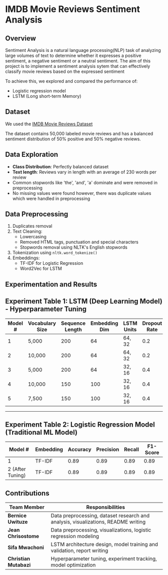 # IMDB Movie Reviews Sentiment Analysis

## Overview

Sentiment Analysis is a natural language processing(NLP) task of analyzing large volumes of text to determine whether it expresses a positive sentiment, a negative sentiment or a neutral sentiment. The aim of this project is to implement a sentiment analysis sytem that can effectively classify movie reviews based on the expressed sentiment

To achieve this, we explored and compared the performance of:

- Logistic regression model
- LSTM (Long short-term Memory)

## Dataset

We used the [IMDB Movie Reviews Dataset](https://www.kaggle.com/datasets/lakshmi25npathi/imdb-dataset-of-50k-movie-reviews)

The dataset contains 50,000 labeled movie reviews and has a balanced sentiment distribution of 50% positive and 50% negative reviews.

## Data Exploration

- **Class Distribution**: Perfectly balanced dataset
- **Text length**: Reviews vary in length with an average of 230 words per review
- Common stopwords like 'the', 'and', 'a' dominate and were removed in preprocessing
- No missing values were found however, there was duplicate values which were handled in preprocessing

## Data Preprocessing

1. Duplicates removal
2. Text Cleaning:
   - Lowercasing
   - Removed HTML tags, punctuation and special characters
   - Stopwords removal using NLTK's English stopwords
3. Tokenization using `nltk.word_tokenize()`
4. Embeddings:
   - TF-IDF for Logistic Regression
   - Word2Vec for LSTM

## Experimentation and Results

## Experiment Table 1: LSTM (Deep Learning Model) - Hyperparameter Tuning

| Model # | Vocabulary Size | Sequence Length | Embedding Dim | LSTM Units | Dropout Rate | Batch Size | Learning Rate | Accuracy | Precision | Recall | F1-Score |
|---------|------------------|------------------|----------------|-------------|----------------|-------------|----------------|----------|-----------|--------|----------|
| 1       | 5,000            | 200              | 64             | 64, 32      | 0.2            | 64          | 0.0001         | 0.89     | 0.89      | 0.89   | 0.89     |
| 2       | 10,000           | 200              | 64             | 64, 32      | 0.2            | 64          | 0.0001         | 0.54     | 0.57      | 0.54   | 0.48     |
| 3       | 5,000            | 200              | 64             | 32, 16      | 0.4            | 64          | 0.0001         | 0.88     | 0.88      | 0.88   | 0.88     |
| 4       | 10,000           | 150              | 100            | 32, 16      | 0.4            | 64          | 0.0001         | 0.87     | 0.87      | 0.87   | 0.87     |
| 5       | 7,500            | 150              | 100            | 32, 16      | 0.4            | 64          | 0.0001         | 0.85     | 0.85      | 0.85   | 0.85     |

---

## Experiment Table 2: Logistic Regression Model (Traditional ML Model)

| Model # | Embedding | Accuracy | Precision | Recall | F1-Score |
|---------|-----------|----------|-----------|--------|----------|
| 1       | TF-IDF    | 0.89     | 0.89      | 0.89   | 0.89     |
| 2 (After Tuning)      | TF-IDF    | 0.89     | 0.89      | 0.89   | 0.89     |


## Contributions

| Team Member         | Responsibilities                                                                 |
|---------------------|-----------------------------------------------------------------------------------|
| **Bernice Uwituze** | Data preprocessing, dataset research and analysis, visualizations, README writing |
| **Jean Chrisostome**| Data preprocessing, visualizations, logistic regression modeling                  |
| **Sifa Mwachoni**   | LSTM architecture design, model training and validation, report writing           |
| **Christian Mutabazi** | Hyperparameter tuning, experiment tracking, model optimization               |